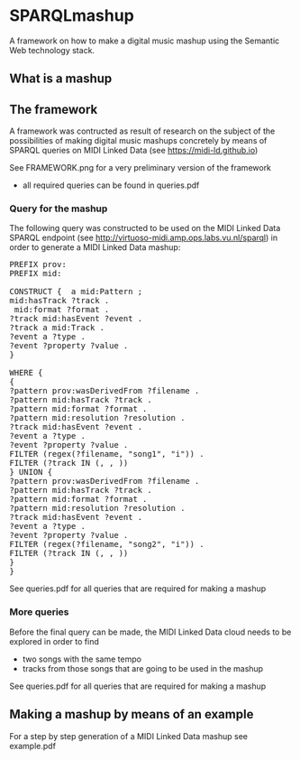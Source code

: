 # SPARQLmashup

A framework on how to make a digital music mashup using the Semantic Web technology stack.

## What is a mashup

## The framework
A framework was contructed as result of research on the subject of the possibilities of making digital music mashups concretely by means of SPARQL queries on MIDI Linked Data (see https://midi-ld.github.io)

See FRAMEWORK.png for a very preliminary version of the framework
- all required queries can be found in queries.pdf

### Query for the mashup
The following query was constructed to be used on the MIDI Linked Data SPARQL endpoint (see http://virtuoso-midi.amp.ops.labs.vu.nl/sparql) in order to generate a MIDI Linked Data mashup:

<pre>
PREFIX prov: <http://www.w3.org/ns/prov#> 
PREFIX mid: <http://purl.org/midi-ld/midi#>

CONSTRUCT { <newsong> a mid:Pattern ;
mid:hasTrack ?track . 
<newsong> mid:format ?format .
?track mid:hasEvent ?event .
?track a mid:Track .
?event a ?type .
?event ?property ?value .
}

WHERE { 
{
?pattern prov:wasDerivedFrom ?filename .
?pattern mid:hasTrack ?track .
?pattern mid:format ?format .
?pattern mid:resolution ?resolution .
?track mid:hasEvent ?event .
?event a ?type .
?event ?property ?value .
FILTER (regex(?filename, "song1", "i")) .
FILTER (?track IN (<track1>, <track2>, <and so on>))
} UNION {
?pattern prov:wasDerivedFrom ?filename .
?pattern mid:hasTrack ?track .
?pattern mid:format ?format .
?pattern mid:resolution ?resolution .
?track mid:hasEvent ?event .
?event a ?type .
?event ?property ?value .
FILTER (regex(?filename, "song2", "i")) .
FILTER (?track IN (<track1>, <track2>, <and so on>))
}
}
</pre>

See queries.pdf for all queries that are required for making a mashup

### More queries

Before the final query can be made, the MIDI Linked Data cloud needs to be explored in order to find
- two songs with the same tempo
- tracks from those songs that are going to be used in the mashup

See queries.pdf for all queries that are required for making a mashup 

## Making a mashup by means of an example
For a step by step generation of a MIDI Linked Data mashup see example.pdf


